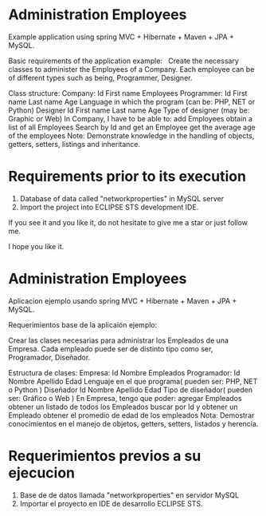Administration Employees
======================================

Example application using spring MVC + Hibernate + Maven + JPA + MySQL.


Basic requirements of the application example:
 
Create the necessary classes to administer the Employees of a Company. Each employee can be of different types such as being, Programmer, Designer.


Class structure:
Company:
Id
First name
Employees
Programmer:
Id
First name
Last name
Age
Language in which the program (can be: PHP, NET or Python)
Designer
Id
First name
Last name
Age
Type of designer (may be: Graphic or Web)
In Company, I have to be able to:
add Employees
obtain a list of all Employees
Search by Id and get an Employee
get the average age of the employees
Note: Demonstrate knowledge in the handling of objects, getters, setters, listings and inheritance.


Requirements prior to its execution
======================================
1. Database of data called "networkproperties" in MySQL server
2. Import the project into ECLIPSE STS development IDE.


If you see it and you like it, do not hesitate to give me a star or just follow me.

I hope you like it.




Administration Employees
=======================

Aplicacion ejemplo usando spring MVC + Hibernate + Maven + JPA + MySQL. 


Requerimientos base de la aplicaión ejemplo:
 
Crear las clases necesarias para administrar los Empleados de una Empresa. Cada empleado puede ser de distinto tipo como ser, Programador, Diseñador.


Estructura de clases:
Empresa:
Id
Nombre
Empleados
Programador:
Id
Nombre
Apellido
Edad
Lenguaje en el que programa( pueden ser: PHP, NET o Python  )
Diseñador
Id
Nombre
Apellido
Edad
Tipo de diseñador( pueden ser: Gráfico o Web )
En Empresa, tengo que poder:
agregar Empleados
obtener un listado de todos los Empleados
buscar por Id y obtener un Empleado
obtener el promedio de edad de los empleados
Nota: Demostrar conocimientos en el manejo de objetos, getters, setters, listados y herencia. 


Requerimientos previos a su ejecucion
=======================
1. Base de de datos llamada "networkproperties" en servidor MySQL
2. Importar el proyecto en IDE de desarrollo ECLIPSE STS.
